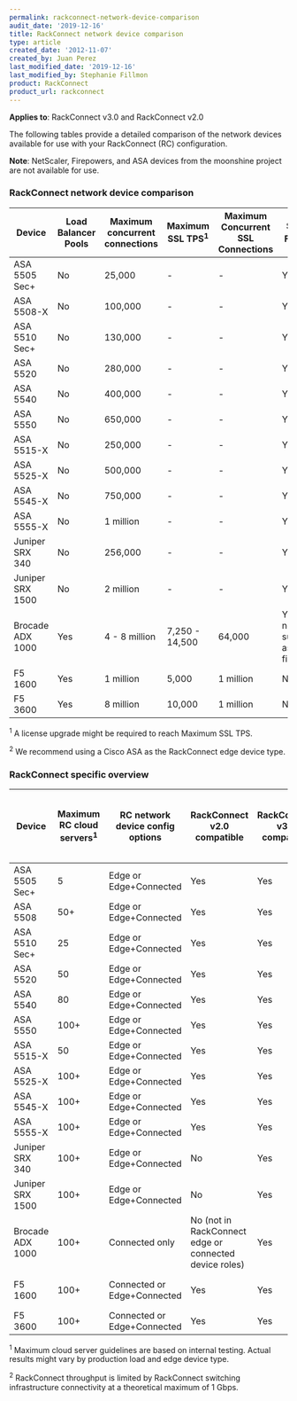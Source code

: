 ```yaml
---
permalink: rackconnect-network-device-comparison
audit_date: '2019-12-16'
title: RackConnect network device comparison
type: article
created_date: '2012-11-07'
created_by: Juan Perez
last_modified_date: '2019-12-16'
last_modified_by: Stephanie Fillmon
product: RackConnect
product_url: rackconnect
---
```


**Applies to**: RackConnect v3.0 and RackConnect v2.0

The following tables provide a detailed comparison of the network devices available for use with your RackConnect (RC) configuration.

**Note**: NetScaler, Firepowers, and ASA devices from the moonshine project
are not available for use.

### RackConnect network device comparison

Device | Load Balancer Pools | Maximum concurrent connections | Maximum SSL TPS<sup>1</sup> | Maximum Concurrent SSL Connections | Stateful Firewall<sup>2</sup> | VPN Tunneling | High Availability Option
--- | --- | --- | --- | --- | --- | --- | ---
ASA 5505 Sec+ | No | 25,000 | - | - | Yes | Yes | Yes
ASA 5508-X | No | 100,000 | - | - | Yes | Yes | Yes
ASA 5510 Sec+ | No | 130,000 | - | - | Yes | Yes | Yes
ASA 5520 | No | 280,000 | - | - | Yes | Yes | Yes
ASA 5540 | No | 400,000 | - | - | Yes | Yes | Yes
ASA 5550 | No | 650,000 | - | - | Yes | Yes | Yes
ASA 5515-X | No | 250,000 | - | - | Yes | Yes | Yes
ASA 5525-X | No | 500,000 | - | - | Yes | Yes | Yes
ASA 5545-X | No | 750,000 | - | - | Yes | Yes | Yes
ASA 5555-X | No | 1 million | - | - | Yes | Yes | Yes
Juniper SRX 340 | No | 256,000 | - | - | Yes | Yes | Yes
Juniper SRX 1500 | No | 2 million | - | - | Yes | Yes | Yes
Brocade ADX 1000 | Yes | 4 - 8 million | 7,250 - 14,500 | 64,000 | Yes (but not supported as a firewall) | No | Yes
F5 1600 | Yes | 1 million | 5,000 | 1 million | No | No | Yes
F5 3600 | Yes | 8 million | 10,000 | 1 million | No | No | Yes

<sup>1</sup> A license upgrade might be required to reach Maximum SSL TPS.

<sup>2</sup> We recommend using a Cisco ASA as the RackConnect edge device type.

### RackConnect specific overview

Device | Maximum RC cloud servers<sup>1</sup> | RC network device config options | RackConnect v2.0 compatible | RackConnect v3.0 compatible | Maximum throughput<sup>2</sup> <br /> (Cloud<->Dedicated) <br /> (Cloud<->Internet)
--- | --- | --- | --- | --- | ---
ASA 5505 Sec+ | 5 | Edge or Edge+Connected | Yes | Yes | 150 Mbps
ASA 5508 | 50+ | Edge or Edge+Connected | Yes | Yes | 500 Mbps
ASA 5510 Sec+ | 25 | Edge or Edge+Connected | Yes | Yes | 300 Mbps
ASA 5520 | 50 | Edge or Edge+Connected | Yes | Yes | 450 Mbps
ASA 5540 | 80 | Edge or Edge+Connected | Yes | Yes | 650 Mbps
ASA 5550 | 100+ | Edge or Edge+Connected | Yes | Yes | 1 Gbps
ASA 5515-X | 50 | Edge or Edge+Connected | Yes | Yes | 1.2 Gbps
ASA 5525-X | 100+ | Edge or Edge+Connected | Yes | Yes | 2 Gbps
ASA 5545-X | 100+ | Edge or Edge+Connected | Yes | Yes | 3 Gbps
ASA 5555-X | 100+ | Edge or Edge+Connected | Yes | Yes | 4 Gbps
Juniper SRX 340 | 100+ | Edge or Edge+Connected | No | Yes | 1 Gbps
Juniper SRX 1500 | 100+ | Edge or Edge+Connected | No | Yes | 5 Gbps
Brocade ADX 1000 |  100+ | Connected only | No (not in RackConnect edge or connected device roles)	| Yes	|  2-9 Gbps
F5 1600 | 100+ | Connected or Edge+Connected | Yes | Yes | In: 500 Mbps <br /> Out: 500 Mbps
F5 3600 | 100+ | Connected or Edge+Connected | Yes | Yes | In: 1 Gbps <br /> Out: 1 Gbps

<sup>1</sup> Maximum cloud server guidelines are based on internal testing. Actual results might vary by production load and edge device type.

<sup>2</sup> RackConnect throughput is limited by RackConnect switching infrastructure connectivity at a theoretical maximum of 1 Gbps.
